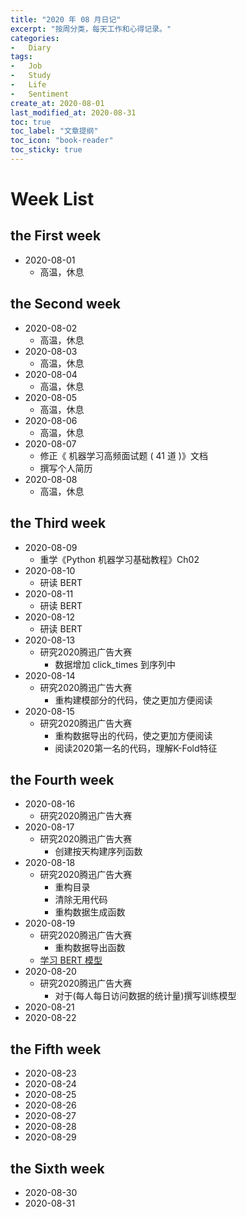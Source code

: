 ```yaml
---
title: "2020 年 08 月日记"
excerpt: "按周分类，每天工作和心得记录。"
categories:
-   Diary
tags:
-   Job
-   Study
-   Life
-   Sentiment
create_at: 2020-08-01
last_modified_at: 2020-08-31
toc: true
toc_label: "文章提纲"
toc_icon: "book-reader"
toc_sticky: true
---
```


# Week List

## the First week

-   2020-08-01
    -   高温，休息

## the Second week

-   2020-08-02
    -   高温，休息
-   2020-08-03
    -   高温，休息
-   2020-08-04
    -   高温，休息
-   2020-08-05
    -   高温，休息
-   2020-08-06
    -   高温，休息
-   2020-08-07
    -   修正《 机器学习高频面试题 ( 41 道 )》文档
    -   撰写个人简历
-   2020-08-08
    -   高温，休息

## the Third week

-   2020-08-09
    -   重学《Python 机器学习基础教程》Ch02
-   2020-08-10
    -   研读 BERT
-   2020-08-11
    -   研读 BERT
-   2020-08-12
    -   研读 BERT
-   2020-08-13
    -   研究2020腾迅广告大赛
        -   数据增加 click_times 到序列中
-   2020-08-14
    -   研究2020腾迅广告大赛
        -   重构建模部分的代码，使之更加方便阅读
-   2020-08-15
    -   研究2020腾迅广告大赛
        -   重构数据导出的代码，使之更加方便阅读
        -   阅读2020第一名的代码，理解K-Fold特征

## the Fourth week

-   2020-08-16
    -   研究2020腾迅广告大赛
-   2020-08-17
    -   研究2020腾迅广告大赛
        -   创建按天构建序列函数
-   2020-08-18
    -   研究2020腾迅广告大赛
        -   重构目录
        -   清除无用代码
        -   重构数据生成函数
-   2020-08-19
    -   研究2020腾迅广告大赛
        -   重构数据导出函数
    -   [学习 BERT 模型](https://www.bilibili.com/video/BV1Uz411v7Lq?t=529)
-   2020-08-20
    -   研究2020腾迅广告大赛
        -   对于(每人每日访问数据的统计量)撰写训练模型
-   2020-08-21
-   2020-08-22

## the Fifth week

-   2020-08-23
-   2020-08-24
-   2020-08-25
-   2020-08-26
-   2020-08-27
-   2020-08-28
-   2020-08-29

## the Sixth week

-   2020-08-30
-   2020-08-31

